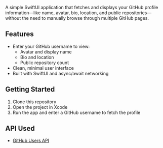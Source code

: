 A simple SwiftUI application that fetches and displays your GitHub profile information—like name, avatar, bio, location, and public repositories—without the need to manually browse through multiple GitHub pages.

## Features

- Enter your GitHub username to view:
  - Avatar and display name
  - Bio and location
  - Public repository count
- Clean, minimal user interface
- Built with SwiftUI and async/await networking

## Getting Started

1. Clone this repository
2. Open the project in Xcode
3. Run the app and enter a GitHub username to fetch the profile

## API Used

- [GitHub Users API](https://api.github.com/users/USERNAME)
